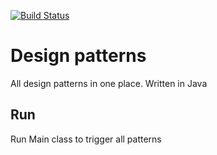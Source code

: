 [![Build Status](http://circleci-badges-max.herokuapp.com/img/jasofalcon/design-patterns-java/master?token=9fa69ea8c62aab9c5c5d6f51447485e0c681fac7)](https://circleci.com/gh/jasofalcon/design-patterns-java/tree/master)


# Design patterns
All design patterns in one place.
Written in Java

## Run
Run Main class to trigger all patterns

